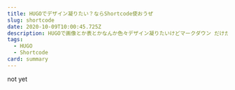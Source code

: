 ```yaml
---
title: HUGOでデザイン凝りたい？ならShortcode使おうぜ
slug: shortcode
date: 2020-10-09T10:00:45.725Z
description: HUGOで画像とか表とかなんか色々デザイン凝りたいけどマークダウン だけだと満足できない人のためのShortcode入門
tags:
  - HUGO
  - Shortcode
card: summary
---
```

not yet